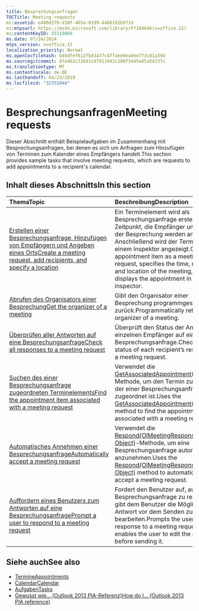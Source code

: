 ```yaml
---
title: Besprechungsanfragen
TOCTitle: Meeting requests
ms:assetid: e400d270-d30f-465a-8199-4466192b971d
ms:mtpsurl: https://msdn.microsoft.com/library/Ff184646(v=office.15)
ms:contentKeyID: 55119868
ms.date: 07/24/2014
mtps_version: v=office.15
localization_priority: Normal
ms.openlocfilehash: b40dfef612fb43a77c4ffaee9ea0ee773c81a39d
ms.sourcegitcommit: 8fe462c32b91c87911942c188f3445e85a54137c
ms.translationtype: MT
ms.contentlocale: de-DE
ms.lasthandoff: 04/23/2019
ms.locfileid: "32351044"
---
```

# <a name="meeting-requests"></a><span data-ttu-id="4d816-102">Besprechungsanfragen</span><span class="sxs-lookup"><span data-stu-id="4d816-102">Meeting requests</span></span>

<span data-ttu-id="4d816-103">Dieser Abschnitt enthält Beispielaufgaben im Zusammenhang mit Besprechungsanfragen, bei denen es sich um Anfragen zum Hinzufügen von Terminen zum Kalender eines Empfängers handelt.</span><span class="sxs-lookup"><span data-stu-id="4d816-103">This section provides sample tasks that involve meeting requests, which are requests to add appointments to a recipient's calendar.</span></span>

## <a name="in-this-section"></a><span data-ttu-id="4d816-104">Inhalt dieses Abschnitts</span><span class="sxs-lookup"><span data-stu-id="4d816-104">In this section</span></span>

|<span data-ttu-id="4d816-105">Thema</span><span class="sxs-lookup"><span data-stu-id="4d816-105">Topic</span></span>|<span data-ttu-id="4d816-106">Beschreibung</span><span class="sxs-lookup"><span data-stu-id="4d816-106">Description</span></span>|
|:----|:----------|
|[<span data-ttu-id="4d816-107">Erstellen einer Besprechungsanfrage, Hinzufügen von Empfängern und Angeben eines Orts</span><span class="sxs-lookup"><span data-stu-id="4d816-107">Create a meeting request, add recipients, and specify a location</span></span>](how-to-create-a-meeting-request-add-recipients-and-specify-a-location.md)  |<span data-ttu-id="4d816-108">Ein Terminelement wird als Besprechungsanfrage erstellt, und der Zeitpunkt, die Empfänger und der Ort der Besprechung werden angegeben. Anschließend wird der Termin in einem Inspektor angezeigt.</span><span class="sxs-lookup"><span data-stu-id="4d816-108">Creates an appointment item as a meeting request, specifies the time, recipients, and location of the meeting, and displays the appointment in an inspector.</span></span>|
|[<span data-ttu-id="4d816-109">Abrufen des Organisators einer Besprechung</span><span class="sxs-lookup"><span data-stu-id="4d816-109">Get the organizer of a meeting</span></span>](how-to-get-the-organizer-of-a-meeting.md)  |<span data-ttu-id="4d816-110">Gibt den Organisator einer Besprechung programmgesteuert zurück.</span><span class="sxs-lookup"><span data-stu-id="4d816-110">Programmatically returns the organizer of a meeting.</span></span>|
|[<span data-ttu-id="4d816-111">Überprüfen aller Antworten auf eine Besprechungsanfrage</span><span class="sxs-lookup"><span data-stu-id="4d816-111">Check all responses to a meeting request</span></span>](how-to-check-all-responses-to-a-meeting-request.md)  |<span data-ttu-id="4d816-112">Überprüft den Status der Antwort der einzelnen Empfänger auf eine Besprechungsanfrage.</span><span class="sxs-lookup"><span data-stu-id="4d816-112">Checks the status of each recipient’s response to a meeting request.</span></span>|
|[<span data-ttu-id="4d816-113">Suchen des einer Besprechungsanfrage zugeordneten Terminelements</span><span class="sxs-lookup"><span data-stu-id="4d816-113">Find the appointment item associated with a meeting request</span></span>](how-to-find-the-appointment-item-associated-with-a-meeting-request.md)  |<span data-ttu-id="4d816-114">Verwendet die [GetAssociatedAppointment(Boolean)](https://msdn.microsoft.com/library/bb652725\(v=office.15\))-Methode, um den Termin zu finden, der einer Besprechungsanfrage zugeordnet ist.</span><span class="sxs-lookup"><span data-stu-id="4d816-114">Uses the [GetAssociatedAppointment(Boolean)](https://msdn.microsoft.com/library/bb652725\(v=office.15\)) method to find the appointment that is associated with a meeting request.</span></span>|
|[<span data-ttu-id="4d816-115">Automatisches Annehmen einer Besprechungsanfrage</span><span class="sxs-lookup"><span data-stu-id="4d816-115">Automatically accept a meeting request</span></span>](how-to-automatically-accept-a-meeting-request.md)  |<span data-ttu-id="4d816-116">Verwendet die [Respond(OlMeetingResponse, Object, Object)](https://msdn.microsoft.com/library/bb647086\(v=office.15\))-Methode, um eine Besprechungsanfrage automatisch anzunehmen.</span><span class="sxs-lookup"><span data-stu-id="4d816-116">Uses the [Respond(OlMeetingResponse, Object, Object)](https://msdn.microsoft.com/library/bb647086\(v=office.15\)) method to automatically accept a meeting request.</span></span>|
|[<span data-ttu-id="4d816-117">Auffordern eines Benutzers zum Antworten auf eine Besprechungsanfrage</span><span class="sxs-lookup"><span data-stu-id="4d816-117">Prompt a user to respond to a meeting request</span></span>](how-to-prompt-a-user-to-respond-to-a-meeting-request.md)  |<span data-ttu-id="4d816-118">Fordert den Benutzer auf, auf eine Besprechungsanfrage zu reagiert und gibt dem Benutzer die Möglichkeit, die Antwort vor dem Senden zu bearbeiten.</span><span class="sxs-lookup"><span data-stu-id="4d816-118">Prompts the user for a response to a meeting request, and enables the user to edit the response before sending it.</span></span>|

## <a name="see-also"></a><span data-ttu-id="4d816-119">Siehe auch</span><span class="sxs-lookup"><span data-stu-id="4d816-119">See also</span></span>

- [<span data-ttu-id="4d816-120">Termine</span><span class="sxs-lookup"><span data-stu-id="4d816-120">Appointments</span></span>](appointments.md)
- [<span data-ttu-id="4d816-121">Calendar</span><span class="sxs-lookup"><span data-stu-id="4d816-121">Calendar</span></span>](calendar.md)
- [<span data-ttu-id="4d816-122">Aufgaben</span><span class="sxs-lookup"><span data-stu-id="4d816-122">Tasks</span></span>](tasks.md)
- [<span data-ttu-id="4d816-123">Gewusst wie... (Outlook 2013 PIA-Referenz)</span><span class="sxs-lookup"><span data-stu-id="4d816-123">How do I... (Outlook 2013 PIA reference)</span></span>](how-do-i-outlook-2013-pia-reference.md)

